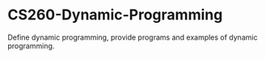 # CS260-Dynamic-Programming
Define dynamic programming, provide programs and examples of dynamic programming.
